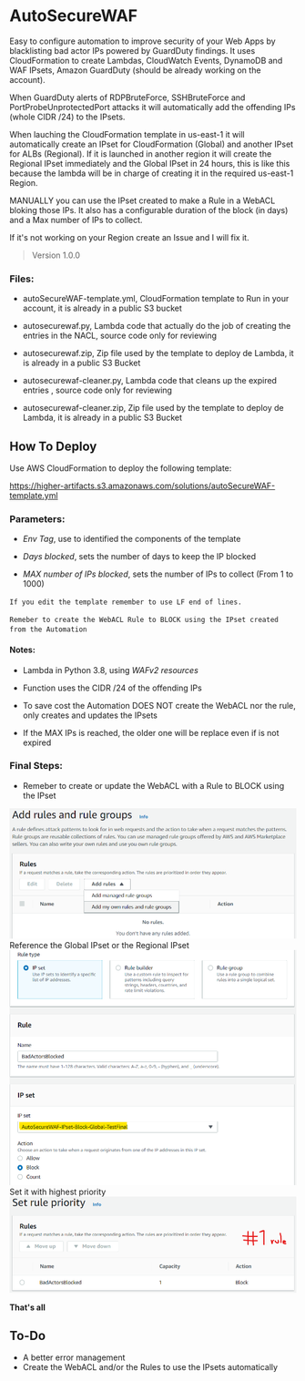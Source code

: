 # AutoSecureWAF
Easy to configure automation to improve security of your Web Apps by blacklisting bad actor IPs powered by GuardDuty findings.
It uses CloudFormation to create Lambdas, CloudWatch Events, DynamoDB and WAF IPsets, Amazon GuardDuty (should be already working on the account).

When GuardDuty alerts of RDPBruteForce, SSHBruteForce and PortProbeUnprotectedPort attacks it will automatically add the offending IPs (whole CIDR /24) to the IPsets.

When lauching the CloudFormation template in us-east-1 it will automatically create an IPset for CloudFormation (Global) and another IPset for ALBs (Regional). If it is launched in another region it will create the Regional IPset immediately and the Global IPset in 24 hours, this is like this because the lambda will be in charge of creating it in the required us-east-1 Region.

MANUALLY you can use the IPset created to make a Rule in a WebACL bloking those IPs. It also has a configurable duration of the block (in days) and a Max number of IPs to collect.

If it's not working on your Region create an Issue and I will fix it.

> Version 1.0.0

### Files:
- autoSecureWAF-template.yml, CloudFormation template to Run in your account, it is already in a public S3 bucket

- autosecurewaf.py, Lambda code that actually do the job of creating the entries in the NACL, source code only for reviewing

- autosecurewaf.zip, Zip file used by the template to deploy de Lambda, it is already in a public S3 Bucket

- autosecurewaf-cleaner.py, Lambda code that cleans up the expired entries , source code only for reviewing

- autosecurewaf-cleaner.zip, Zip file used by the template to deploy de Lambda, it is already in a public S3 Bucket

## How To Deploy
Use AWS CloudFormation to deploy the following template:

https://higher-artifacts.s3.amazonaws.com/solutions/autoSecureWAF-template.yml

### Parameters:
- *Env Tag*, use to identified the components of the template

- *Days blocked*, sets the number of days to keep the IP blocked

- *MAX number of IPs blocked*, sets the number of IPs to collect (From 1 to 1000)

`If you edit the template remember to use LF end of lines.`

`Remeber to create the WebACL Rule to BLOCK using the IPset created from the Automation`

#### Notes:

- Lambda in Python 3.8, using *WAFv2 resources*

- Function uses the CIDR /24 of the offending IPs 

- To save cost the Automation DOES NOT create the WebACL nor the rule, only creates and updates the IPsets

- If the MAX IPs is reached, the older one will be replace even if is not expired

### Final Steps:
- Remeber to create or update the WebACL with a Rule to BLOCK using the IPset
<img src="images/step1.png" width="600">
Reference the Global IPset or the Regional IPset
<img src="images/step2.png" width="600">
Set it with highest priority 
<img src="images/step3.png" width="600">

**That's all**

## To-Do
- A better error management
- Create the WebACL and/or the Rules to use the IPsets automatically
